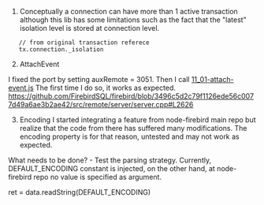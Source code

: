
1) Conceptually a connection can have more than 1 active transaction
although this lib has some limitations such as the fact that the "latest" isolation level is stored at connection level.
 ```
    // from original transaction referece 
    tx.connection._isolation
```



2) AttachEvent

I fixed the port by setting auxRemote = 3051.
Then I call [11_01-attach-event.js](test%2Fmr%2F11_01-attach-event.js)
The first time I do so, it works as expected. 
https://github.com/FirebirdSQL/firebird/blob/3496c5d2c79f1126ede56c0077d49a6ae3b2ae42/src/remote/server/server.cpp#L2626

3) Encoding
I started integrating a feature from node-firebird main repo but realize that the code from there has suffered many modifications. 
The encoding property is for that reason, untested and may not work as expected.

What needs to be done? - Test the parsing strategy. 
Currently, DEFAULT_ENCODING constant is injected, on the other hand, at node-firebird repo no value is specified as argument. 

ret = data.readString(DEFAULT_ENCODING)

